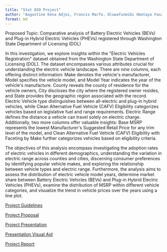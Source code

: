 ```yaml
---
title: "Stat 850 Project"
author: "Augustine Kena Adjei, Francis Marfo, Oluwafunmibi Omotayo Fasanya"
format: md
---
```


Proposed Topic: Comparative analysis of Battery Electric Vehicles (BEVs) and Plug-in Hybrid Electric Vehicles (PHEVs) registered through Washington State Department of Licensing (DOL)

In this investigation, we explore insights within the "Electric Vehicles Registration" dataset obtained from the Washington State Department of Licensing (DOL). The dataset encompasses various attributes crucial for understanding the electric vehicle landscape. There are nine columns, each offering distinct information: Make denotes the vehicle's manufacturer, Model specifies the vehicle model, and Model Year indicates the year of the vehicle's manufacture. County reveals the county of residence for the vehicle owners, City discloses the city where the registered owner resides, and State provides the geographic region associated with the record. Electric Vehicle type distinguishes between all-electric and plug-in hybrid vehicles, while Clean Alternative Fuel Vehicle (CAFV) Eligibility categorizes vehicles based on legislative fuel and range requirements. Electric Range defines the distance a vehicle can travel solely on electric charge. Additionally, two more columns offer valuable insights: Base MSRP represents the lowest Manufacturer's Suggested Retail Price for any trim level of the model, and Clean Alternative Fuel Vehicle (CAFV) Eligibility with Faceting by Make further categorizes vehicles based on eligibility criteria.

The objectives of this analysis encompass investigating the adoption rates of electric vehicles in different demographics, understanding the variation in electric range across counties and cities, discerning consumer preferences by identifying popular vehicle makes, and exploring the relationship between vehicle types and electric range. Furthermore, the analysis aims to assess the distribution of electric vehicle model years, determine market share between Battery Electric Vehicles (BEVs) and Plug-in Hybrid Electric Vehicles (PHEVs), examine the distribution of MSRP within different vehicle categories, and visualize the trend in vehicle prices over the years using a line plot.

[Project Guidelines](guidelines.qmd)

[Project Proposal](proposal.qmd)

[Project Presentation]() <!-- Add a link to your Youtube presentation -->

[Presentation Visual Aid](slides.qmd) <!-- Change this to link to your visual aid -->

[Project Report](report.qmd)
